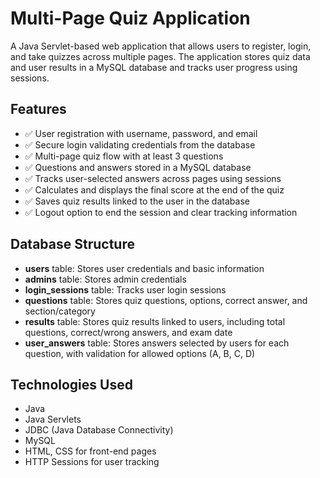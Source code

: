 # Multi-Page Quiz Application

A Java Servlet-based web application that allows users to register, login, and take quizzes across multiple pages. The application stores quiz data and user results in a MySQL database and tracks user progress using sessions.

## Features

- ✅ User registration with username, password, and email  
- ✅ Secure login validating credentials from the database  
- ✅ Multi-page quiz flow with at least 3 questions  
- ✅ Questions and answers stored in a MySQL database  
- ✅ Tracks user-selected answers across pages using sessions  
- ✅ Calculates and displays the final score at the end of the quiz  
- ✅ Saves quiz results linked to the user in the database  
- ✅ Logout option to end the session and clear tracking information  

## Database Structure

- **users** table: Stores user credentials and basic information  
- **admins** table: Stores admin credentials  
- **login_sessions** table: Tracks user login sessions  
- **questions** table: Stores quiz questions, options, correct answer, and section/category  
- **results** table: Stores quiz results linked to users, including total questions, correct/wrong answers, and exam date  
- **user_answers** table: Stores answers selected by users for each question, with validation for allowed options (A, B, C, D)  

## Technologies Used

- Java  
- Java Servlets  
- JDBC (Java Database Connectivity)  
- MySQL  
- HTML, CSS for front-end pages  
- HTTP Sessions for user tracking  
